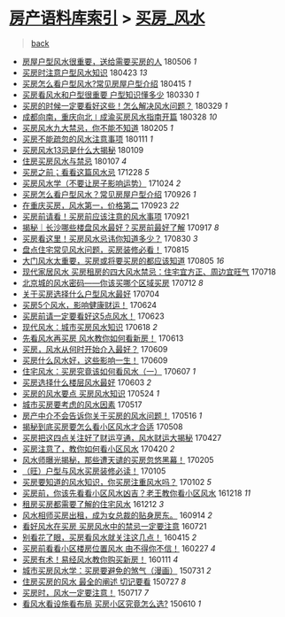 [房产语料库索引](../../README.md)  > [买房_风水](买房_风水.md)
====
> [back](../README.md)

- [房屋户型风水很重要，送给需要买房的人](http://jkwz.applinzi.com/ittc/7100002627876291600.html#%E6%88%BF%E5%B1%8B%E6%88%B7%E5%9E%8B%E9%A3%8E%E6%B0%B4%E5%BE%88%E9%87%8D%E8%A6%81%EF%BC%8C%E9%80%81%E7%BB%99%E9%9C%80%E8%A6%81%E4%B9%B0%E6%88%BF%E7%9A%84%E4%BA%BA) 180506 *1* 
- [买房时注意户型风水知识](http://jkwz.applinzi.com/ittc/7095171153327031302.html#%E4%B9%B0%E6%88%BF%E6%97%B6%E6%B3%A8%E6%84%8F%E6%88%B7%E5%9E%8B%E9%A3%8E%E6%B0%B4%E7%9F%A5%E8%AF%86) 180423 *13* 
- [买房怎么看户型风水?常见房屋户型介绍](http://jkwz.applinzi.com/ittc/7092130556747973648.html#%E4%B9%B0%E6%88%BF%E6%80%8E%E4%B9%88%E7%9C%8B%E6%88%B7%E5%9E%8B%E9%A3%8E%E6%B0%B4%3F%E5%B8%B8%E8%A7%81%E6%88%BF%E5%B1%8B%E6%88%B7%E5%9E%8B%E4%BB%8B%E7%BB%8D) 180415 *1* 
- [买房看风水和户型很重要 户型知识懂多少](http://jkwz.applinzi.com/ittc/7086224773610996752.html#%E4%B9%B0%E6%88%BF%E7%9C%8B%E9%A3%8E%E6%B0%B4%E5%92%8C%E6%88%B7%E5%9E%8B%E5%BE%88%E9%87%8D%E8%A6%81+%E6%88%B7%E5%9E%8B%E7%9F%A5%E8%AF%86%E6%87%82%E5%A4%9A%E5%B0%91) 180330 *1* 
- [买房的时候一定要看好这些！怎么解决风水问题？](http://jkwz.applinzi.com/ittc/7085886004554892305.html#%E4%B9%B0%E6%88%BF%E7%9A%84%E6%97%B6%E5%80%99%E4%B8%80%E5%AE%9A%E8%A6%81%E7%9C%8B%E5%A5%BD%E8%BF%99%E4%BA%9B%EF%BC%81%E6%80%8E%E4%B9%88%E8%A7%A3%E5%86%B3%E9%A3%8E%E6%B0%B4%E9%97%AE%E9%A2%98%EF%BC%9F) 180329 *1* 
- [成都向南，重庆向北∣成渝买房风水指南开篇](http://jkwz.applinzi.com/ittc/7085655480905237511.html#%E6%88%90%E9%83%BD%E5%90%91%E5%8D%97%EF%BC%8C%E9%87%8D%E5%BA%86%E5%90%91%E5%8C%97%E2%88%A3%E6%88%90%E6%B8%9D%E4%B9%B0%E6%88%BF%E9%A3%8E%E6%B0%B4%E6%8C%87%E5%8D%97%E5%BC%80%E7%AF%87) 180328 *10* 
- [买房风水九大禁忌，你不能不知道](http://jkwz.applinzi.com/ittc/7066737341446489095.html#%E4%B9%B0%E6%88%BF%E9%A3%8E%E6%B0%B4%E4%B9%9D%E5%A4%A7%E7%A6%81%E5%BF%8C%EF%BC%8C%E4%BD%A0%E4%B8%8D%E8%83%BD%E4%B8%8D%E7%9F%A5%E9%81%93) 180205 *1* 
- [买房不能疏忽的风水注意事项](http://jkwz.applinzi.com/ittc/7056916866637759495.html#%E4%B9%B0%E6%88%BF%E4%B8%8D%E8%83%BD%E7%96%8F%E5%BF%BD%E7%9A%84%E9%A3%8E%E6%B0%B4%E6%B3%A8%E6%84%8F%E4%BA%8B%E9%A1%B9) 180111 *1* 
- [买房风水13忌是什么大揭秘](http://jkwz.applinzi.com/ittc/7056533875633685511.html#%E4%B9%B0%E6%88%BF%E9%A3%8E%E6%B0%B413%E5%BF%8C%E6%98%AF%E4%BB%80%E4%B9%88%E5%A4%A7%E6%8F%AD%E7%A7%98) 180109  
- [住房买房风水与禁忌](http://jkwz.applinzi.com/ittc/7055771413959410699.html#%E4%BD%8F%E6%88%BF%E4%B9%B0%E6%88%BF%E9%A3%8E%E6%B0%B4%E4%B8%8E%E7%A6%81%E5%BF%8C) 180107 *4* 
- [买房之前；看看这篇风水忌](http://jkwz.applinzi.com/ittc/7052064976317973520.html#%E4%B9%B0%E6%88%BF%E4%B9%8B%E5%89%8D%EF%BC%9B%E7%9C%8B%E7%9C%8B%E8%BF%99%E7%AF%87%E9%A3%8E%E6%B0%B4%E5%BF%8C) 171228 *5* 
- [买房风水学（不要让房子影响运势）](http://jkwz.applinzi.com/ittc/7028088724758463504.html#%E4%B9%B0%E6%88%BF%E9%A3%8E%E6%B0%B4%E5%AD%A6%EF%BC%88%E4%B8%8D%E8%A6%81%E8%AE%A9%E6%88%BF%E5%AD%90%E5%BD%B1%E5%93%8D%E8%BF%90%E5%8A%BF%EF%BC%89) 171024 *2* 
- [买房怎么看户型风水？常见房屋户型介绍](http://jkwz.applinzi.com/ittc/7017652306135483409.html#%E4%B9%B0%E6%88%BF%E6%80%8E%E4%B9%88%E7%9C%8B%E6%88%B7%E5%9E%8B%E9%A3%8E%E6%B0%B4%EF%BC%9F%E5%B8%B8%E8%A7%81%E6%88%BF%E5%B1%8B%E6%88%B7%E5%9E%8B%E4%BB%8B%E7%BB%8D) 170926 *1* 
- [在重庆买房，风水第一，价格第二](http://jkwz.applinzi.com/ittc/7016450676799046672.html#%E5%9C%A8%E9%87%8D%E5%BA%86%E4%B9%B0%E6%88%BF%EF%BC%8C%E9%A3%8E%E6%B0%B4%E7%AC%AC%E4%B8%80%EF%BC%8C%E4%BB%B7%E6%A0%BC%E7%AC%AC%E4%BA%8C) 170923 *22* 
- [买房前请看！买房前应该注意的风水事项](http://jkwz.applinzi.com/ittc/7015696493741343761.html#%E4%B9%B0%E6%88%BF%E5%89%8D%E8%AF%B7%E7%9C%8B%EF%BC%81%E4%B9%B0%E6%88%BF%E5%89%8D%E5%BA%94%E8%AF%A5%E6%B3%A8%E6%84%8F%E7%9A%84%E9%A3%8E%E6%B0%B4%E4%BA%8B%E9%A1%B9) 170921  
- [揭秘｜长沙哪些楼盘风水最好？买房前最好了解](http://jkwz.applinzi.com/ittc/7014243792927065104.html#%E6%8F%AD%E7%A7%98%EF%BD%9C%E9%95%BF%E6%B2%99%E5%93%AA%E4%BA%9B%E6%A5%BC%E7%9B%98%E9%A3%8E%E6%B0%B4%E6%9C%80%E5%A5%BD%EF%BC%9F%E4%B9%B0%E6%88%BF%E5%89%8D%E6%9C%80%E5%A5%BD%E4%BA%86%E8%A7%A3) 170917 *8* 
- [买房看这里！买房风水忌讳你知道多少？](http://jkwz.applinzi.com/ittc/7007603874788279313.html#%E4%B9%B0%E6%88%BF%E7%9C%8B%E8%BF%99%E9%87%8C%EF%BC%81%E4%B9%B0%E6%88%BF%E9%A3%8E%E6%B0%B4%E5%BF%8C%E8%AE%B3%E4%BD%A0%E7%9F%A5%E9%81%93%E5%A4%9A%E5%B0%91%EF%BC%9F) 170830 *3* 
- [盘点住宅常见风水问题，买房装修必看！](http://jkwz.applinzi.com/ittc/7002008258334950417.html#%E7%9B%98%E7%82%B9%E4%BD%8F%E5%AE%85%E5%B8%B8%E8%A7%81%E9%A3%8E%E6%B0%B4%E9%97%AE%E9%A2%98%EF%BC%8C%E4%B9%B0%E6%88%BF%E8%A3%85%E4%BF%AE%E5%BF%85%E7%9C%8B%EF%BC%81) 170815  
- [大门风水太重要，买房或将要买房的都应该知道](http://jkwz.applinzi.com/ittc/6998216714125575184.html#%E5%A4%A7%E9%97%A8%E9%A3%8E%E6%B0%B4%E5%A4%AA%E9%87%8D%E8%A6%81%EF%BC%8C%E4%B9%B0%E6%88%BF%E6%88%96%E5%B0%86%E8%A6%81%E4%B9%B0%E6%88%BF%E7%9A%84%E9%83%BD%E5%BA%94%E8%AF%A5%E7%9F%A5%E9%81%93) 170805 *16* 
- [现代家居风水 买房租房的四大风水禁忌：住宅宜方正、周边宜旺气](http://jkwz.applinzi.com/ittc/6991730422680388625.html#%E7%8E%B0%E4%BB%A3%E5%AE%B6%E5%B1%85%E9%A3%8E%E6%B0%B4+%E4%B9%B0%E6%88%BF%E7%A7%9F%E6%88%BF%E7%9A%84%E5%9B%9B%E5%A4%A7%E9%A3%8E%E6%B0%B4%E7%A6%81%E5%BF%8C%EF%BC%9A%E4%BD%8F%E5%AE%85%E5%AE%9C%E6%96%B9%E6%AD%A3%E3%80%81%E5%91%A8%E8%BE%B9%E5%AE%9C%E6%97%BA%E6%B0%94) 170718  
- [北京城的风水密码——你该买哪个区域买房](http://jkwz.applinzi.com/ittc/6989378704411984912.html#%E5%8C%97%E4%BA%AC%E5%9F%8E%E7%9A%84%E9%A3%8E%E6%B0%B4%E5%AF%86%E7%A0%81%E2%80%94%E2%80%94%E4%BD%A0%E8%AF%A5%E4%B9%B0%E5%93%AA%E4%B8%AA%E5%8C%BA%E5%9F%9F%E4%B9%B0%E6%88%BF) 170712 *8* 
- [关于买房选择什么户型风水最好](http://jkwz.applinzi.com/ittc/6986371020477694980.html#%E5%85%B3%E4%BA%8E%E4%B9%B0%E6%88%BF%E9%80%89%E6%8B%A9%E4%BB%80%E4%B9%88%E6%88%B7%E5%9E%8B%E9%A3%8E%E6%B0%B4%E6%9C%80%E5%A5%BD) 170704  
- [买房5个风水，影响健康财运！](http://jkwz.applinzi.com/ittc/6982728307005981700.html#%E4%B9%B0%E6%88%BF5%E4%B8%AA%E9%A3%8E%E6%B0%B4%EF%BC%8C%E5%BD%B1%E5%93%8D%E5%81%A5%E5%BA%B7%E8%B4%A2%E8%BF%90%EF%BC%81) 170624  
- [买房前请一定要看好这5点风水！](http://jkwz.applinzi.com/ittc/6982306941924541444.html#%E4%B9%B0%E6%88%BF%E5%89%8D%E8%AF%B7%E4%B8%80%E5%AE%9A%E8%A6%81%E7%9C%8B%E5%A5%BD%E8%BF%995%E7%82%B9%E9%A3%8E%E6%B0%B4%EF%BC%81) 170623  
- [现代风水：城市买房风水知识](http://jkwz.applinzi.com/ittc/6980603507873678341.html#%E7%8E%B0%E4%BB%A3%E9%A3%8E%E6%B0%B4%EF%BC%9A%E5%9F%8E%E5%B8%82%E4%B9%B0%E6%88%BF%E9%A3%8E%E6%B0%B4%E7%9F%A5%E8%AF%86) 170618 *2* 
- [先看风水再买房 风水教你如何看新房！](http://jkwz.applinzi.com/ittc/6978697662457971716.html#%E5%85%88%E7%9C%8B%E9%A3%8E%E6%B0%B4%E5%86%8D%E4%B9%B0%E6%88%BF+%E9%A3%8E%E6%B0%B4%E6%95%99%E4%BD%A0%E5%A6%82%E4%BD%95%E7%9C%8B%E6%96%B0%E6%88%BF%EF%BC%81) 170613  
- [买房，风水从何时开始介入最好？](http://jkwz.applinzi.com/ittc/6977223347795395588.html#%E4%B9%B0%E6%88%BF%EF%BC%8C%E9%A3%8E%E6%B0%B4%E4%BB%8E%E4%BD%95%E6%97%B6%E5%BC%80%E5%A7%8B%E4%BB%8B%E5%85%A5%E6%9C%80%E5%A5%BD%EF%BC%9F) 170609  
- [买房什么风水好，这些影响一生！](http://jkwz.applinzi.com/ittc/6977209156145529861.html#%E4%B9%B0%E6%88%BF%E4%BB%80%E4%B9%88%E9%A3%8E%E6%B0%B4%E5%A5%BD%EF%BC%8C%E8%BF%99%E4%BA%9B%E5%BD%B1%E5%93%8D%E4%B8%80%E7%94%9F%EF%BC%81) 170609  
- [住宅风水：买房究竟该如何看风水（一）](http://jkwz.applinzi.com/ittc/6976382317344850948.html#%E4%BD%8F%E5%AE%85%E9%A3%8E%E6%B0%B4%EF%BC%9A%E4%B9%B0%E6%88%BF%E7%A9%B6%E7%AB%9F%E8%AF%A5%E5%A6%82%E4%BD%95%E7%9C%8B%E9%A3%8E%E6%B0%B4%EF%BC%88%E4%B8%80%EF%BC%89) 170607 *1* 
- [买房选择什么楼层风水最好](http://jkwz.applinzi.com/ittc/6974963352366220293.html#%E4%B9%B0%E6%88%BF%E9%80%89%E6%8B%A9%E4%BB%80%E4%B9%88%E6%A5%BC%E5%B1%82%E9%A3%8E%E6%B0%B4%E6%9C%80%E5%A5%BD) 170603 *2* 
- [买房的风水要点 买房风水知识](http://jkwz.applinzi.com/ittc/6971183076343284740.html#%E4%B9%B0%E6%88%BF%E7%9A%84%E9%A3%8E%E6%B0%B4%E8%A6%81%E7%82%B9+%E4%B9%B0%E6%88%BF%E9%A3%8E%E6%B0%B4%E7%9F%A5%E8%AF%86) 170524 *1* 
- [城市买房要考虑的风水因素](http://jkwz.applinzi.com/ittc/6968281028220158980.html#%E5%9F%8E%E5%B8%82%E4%B9%B0%E6%88%BF%E8%A6%81%E8%80%83%E8%99%91%E7%9A%84%E9%A3%8E%E6%B0%B4%E5%9B%A0%E7%B4%A0) 170517  
- [房产中介不会告诉你关于买房的风水问题！](http://jkwz.applinzi.com/ittc/6968348043664425989.html#%E6%88%BF%E4%BA%A7%E4%B8%AD%E4%BB%8B%E4%B8%8D%E4%BC%9A%E5%91%8A%E8%AF%89%E4%BD%A0%E5%85%B3%E4%BA%8E%E4%B9%B0%E6%88%BF%E7%9A%84%E9%A3%8E%E6%B0%B4%E9%97%AE%E9%A2%98%EF%BC%81) 170516 *1* 
- [揭秘到底买房要怎么看小区风水才合适](http://jkwz.applinzi.com/ittc/6965279549456647172.html#%E6%8F%AD%E7%A7%98%E5%88%B0%E5%BA%95%E4%B9%B0%E6%88%BF%E8%A6%81%E6%80%8E%E4%B9%88%E7%9C%8B%E5%B0%8F%E5%8C%BA%E9%A3%8E%E6%B0%B4%E6%89%8D%E5%90%88%E9%80%82) 170508  
- [买房把这四点关注好了财运亨通，风水财运大揭秘](http://jkwz.applinzi.com/ittc/6960875435599594501.html#%E4%B9%B0%E6%88%BF%E6%8A%8A%E8%BF%99%E5%9B%9B%E7%82%B9%E5%85%B3%E6%B3%A8%E5%A5%BD%E4%BA%86%E8%B4%A2%E8%BF%90%E4%BA%A8%E9%80%9A%EF%BC%8C%E9%A3%8E%E6%B0%B4%E8%B4%A2%E8%BF%90%E5%A4%A7%E6%8F%AD%E7%A7%98) 170427  
- [买房注意了，教你如何看小区风水](http://jkwz.applinzi.com/ittc/6958394422269051908.html#%E4%B9%B0%E6%88%BF%E6%B3%A8%E6%84%8F%E4%BA%86%EF%BC%8C%E6%95%99%E4%BD%A0%E5%A6%82%E4%BD%95%E7%9C%8B%E5%B0%8F%E5%8C%BA%E9%A3%8E%E6%B0%B4) 170420 *2* 
- [风水师曝光揭秘，那些遭天谴的买房忽悠黑幕！](http://jkwz.applinzi.com/ittc/6931107002628703236.html#%E9%A3%8E%E6%B0%B4%E5%B8%88%E6%9B%9D%E5%85%89%E6%8F%AD%E7%A7%98%EF%BC%8C%E9%82%A3%E4%BA%9B%E9%81%AD%E5%A4%A9%E8%B0%B4%E7%9A%84%E4%B9%B0%E6%88%BF%E5%BF%BD%E6%82%A0%E9%BB%91%E5%B9%95%EF%BC%81) 170205  
- [（旺）户型与风水买房装修必读！](http://jkwz.applinzi.com/ittc/6919580720363471877.html#%EF%BC%88%E6%97%BA%EF%BC%89%E6%88%B7%E5%9E%8B%E4%B8%8E%E9%A3%8E%E6%B0%B4%E4%B9%B0%E6%88%BF%E8%A3%85%E4%BF%AE%E5%BF%85%E8%AF%BB%EF%BC%81) 170105  
- [买房要知道的风水知识，你买房注重风水吗？](http://jkwz.applinzi.com/ittc/6918328026013369349.html#%E4%B9%B0%E6%88%BF%E8%A6%81%E7%9F%A5%E9%81%93%E7%9A%84%E9%A3%8E%E6%B0%B4%E7%9F%A5%E8%AF%86%EF%BC%8C%E4%BD%A0%E4%B9%B0%E6%88%BF%E6%B3%A8%E9%87%8D%E9%A3%8E%E6%B0%B4%E5%90%97%EF%BC%9F) 170102 *5* 
- [买房前，你该先看看小区风水凶吉？老王教你看小区风水](http://jkwz.applinzi.com/ittc/6912647818178462724.html#%E4%B9%B0%E6%88%BF%E5%89%8D%EF%BC%8C%E4%BD%A0%E8%AF%A5%E5%85%88%E7%9C%8B%E7%9C%8B%E5%B0%8F%E5%8C%BA%E9%A3%8E%E6%B0%B4%E5%87%B6%E5%90%89%EF%BC%9F%E8%80%81%E7%8E%8B%E6%95%99%E4%BD%A0%E7%9C%8B%E5%B0%8F%E5%8C%BA%E9%A3%8E%E6%B0%B4) 161218 *11* 
- [租房买房都需要了解的住宅风水](http://jkwz.applinzi.com/ittc/6910893472692569092.html#%E7%A7%9F%E6%88%BF%E4%B9%B0%E6%88%BF%E9%83%BD%E9%9C%80%E8%A6%81%E4%BA%86%E8%A7%A3%E7%9A%84%E4%BD%8F%E5%AE%85%E9%A3%8E%E6%B0%B4) 161212 *3* 
- [风水相师买房出租，成为女总裁的贴身房东。](http://jkwz.applinzi.com/ittc/6877679573772272644.html#%E9%A3%8E%E6%B0%B4%E7%9B%B8%E5%B8%88%E4%B9%B0%E6%88%BF%E5%87%BA%E7%A7%9F%EF%BC%8C%E6%88%90%E4%B8%BA%E5%A5%B3%E6%80%BB%E8%A3%81%E7%9A%84%E8%B4%B4%E8%BA%AB%E6%88%BF%E4%B8%9C%E3%80%82) 160914 *2* 
- [看好风水在买房 买房风水中的禁忌一定要注意](http://jkwz.applinzi.com/ittc/6856579370650698756.html#%E7%9C%8B%E5%A5%BD%E9%A3%8E%E6%B0%B4%E5%9C%A8%E4%B9%B0%E6%88%BF+%E4%B9%B0%E6%88%BF%E9%A3%8E%E6%B0%B4%E4%B8%AD%E7%9A%84%E7%A6%81%E5%BF%8C%E4%B8%80%E5%AE%9A%E8%A6%81%E6%B3%A8%E6%84%8F) 160721  
- [别看花了眼，买房看风水就关注这几点！](http://jkwz.applinzi.com/ittc/6821359419908424708.html#%E5%88%AB%E7%9C%8B%E8%8A%B1%E4%BA%86%E7%9C%BC%EF%BC%8C%E4%B9%B0%E6%88%BF%E7%9C%8B%E9%A3%8E%E6%B0%B4%E5%B0%B1%E5%85%B3%E6%B3%A8%E8%BF%99%E5%87%A0%E7%82%B9%EF%BC%81) 160415 *2* 
- [买房前看看小区楼房位置风水 由不得你不信！](http://jkwz.applinzi.com/ittc/6802767594733962244.html#%E4%B9%B0%E6%88%BF%E5%89%8D%E7%9C%8B%E7%9C%8B%E5%B0%8F%E5%8C%BA%E6%A5%BC%E6%88%BF%E4%BD%8D%E7%BD%AE%E9%A3%8E%E6%B0%B4+%E7%94%B1%E4%B8%8D%E5%BE%97%E4%BD%A0%E4%B8%8D%E4%BF%A1%EF%BC%81) 160227 *4* 
- [买房有术！易经风水教你购买新房！](http://jkwz.applinzi.com/ittc/6786077756546876420.html#%E4%B9%B0%E6%88%BF%E6%9C%89%E6%9C%AF%EF%BC%81%E6%98%93%E7%BB%8F%E9%A3%8E%E6%B0%B4%E6%95%99%E4%BD%A0%E8%B4%AD%E4%B9%B0%E6%96%B0%E6%88%BF%EF%BC%81) 160111 *4* 
- [城市买房风水学：买房要避免的煞气（漫画）](http://jkwz.applinzi.com/ittc/547650615491407890.html#%E5%9F%8E%E5%B8%82%E4%B9%B0%E6%88%BF%E9%A3%8E%E6%B0%B4%E5%AD%A6%EF%BC%9A%E4%B9%B0%E6%88%BF%E8%A6%81%E9%81%BF%E5%85%8D%E7%9A%84%E7%85%9E%E6%B0%94%EF%BC%88%E6%BC%AB%E7%94%BB%EF%BC%89) 150731 *2* 
- [住房买房的风水   最全的阐述  切记要看](http://jkwz.applinzi.com/ittc/547650615332710775.html#%E4%BD%8F%E6%88%BF%E4%B9%B0%E6%88%BF%E7%9A%84%E9%A3%8E%E6%B0%B4+++%E6%9C%80%E5%85%A8%E7%9A%84%E9%98%90%E8%BF%B0++%E5%88%87%E8%AE%B0%E8%A6%81%E7%9C%8B) 150727 *8* 
- [买房时，风水一定要注意！](http://jkwz.applinzi.com/ittc/547650614919677190.html#%E4%B9%B0%E6%88%BF%E6%97%B6%EF%BC%8C%E9%A3%8E%E6%B0%B4%E4%B8%80%E5%AE%9A%E8%A6%81%E6%B3%A8%E6%84%8F%EF%BC%81) 150717 *7* 
- [看风水看设施看布局 买房小区究竟怎么选?](http://jkwz.applinzi.com/ittc/547650611418572745.html#%E7%9C%8B%E9%A3%8E%E6%B0%B4%E7%9C%8B%E8%AE%BE%E6%96%BD%E7%9C%8B%E5%B8%83%E5%B1%80+%E4%B9%B0%E6%88%BF%E5%B0%8F%E5%8C%BA%E7%A9%B6%E7%AB%9F%E6%80%8E%E4%B9%88%E9%80%89%3F) 150610 *1* 
